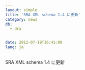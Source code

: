 ```yaml
---
layout: simple
title: 'SRA XML schema 1.4 に更新'
category: news
db:
  - dra


date: 2012-07-19T16:41:00
lang: ja
---
```


SRA XML schema 1.4 に更新
